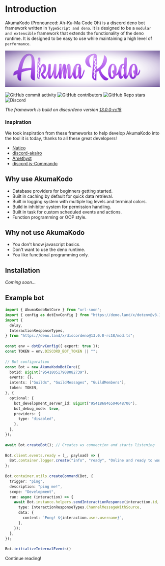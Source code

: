 # Introduction

AkumaKodo (Pronounced: Ah-Ku-Ma Code Oh) is a discord deno bot framework written
in `TypeScript and deno`. It is designed to be a `modular and extensible` framework that
extends the functionality of the deno runtime. It is designed to be easy to use while
maintaining a high level of `performance`.

![AkumaKodo logo](images/misc/AkumaKodoLogo.png)

![GitHub commit activity](https://img.shields.io/github/commit-activity/m/AkumaKodo/AkumaKodo?style=for-the-badge)
![GitHub contributors](https://img.shields.io/github/contributors/AkumaKodo/AkumaKodo?style=for-the-badge)
![GitHub Repo stars](https://img.shields.io/github/stars/AkumaKodo/AkumaKodo?style=for-the-badge)
![Discord](https://img.shields.io/discord/837830514130812970?style=for-the-badge)

_The framework is build on discordeno version [13.0.0-rc18](https://deno.land/x/discordeno@13.0.0-rc18)_

### Inspiration

We took inspiration from these frameworks to help develop AkumaKodo into the tool it is today, thanks to all these great developers!

- [Natico](https://github.com/naticoo)
- [discord-akairo](https://discord-akairo.github.io/#/)
- [Amethyst](https://github.com/AmethystFramework)
- [discord.js-Commando](https://github.com/discordjs/Commando)

## Why use AkumaKodo

- Database providers for beginners getting started.
- Built in caching by default for quick data retrieval.
- Built in logging system with multiple log levels and terminal colors.
- Build in inhibitor system for permission handling.
- Built in task for custom scheduled events and actions.
- Function programming or OOP style.

## Why not use AkumaKodo

- You don't know javascript basics.
- Don't want to use the deno runtime.
- You like functional programming only.

## Installation

_Coming soon..._

## Example bot

```typescript
import { AkumaKodoBotCore } from "url-soon";
import { config as dotEnvConfig } from "https://deno.land/x/dotenv@v3.1.0/mod.ts";
import {
  delay,
  InteractionResponseTypes,
} from "https://deno.land/x/discordeno@13.0.0-rc18/mod.ts";

const env = dotEnvConfig({ export: true });
const TOKEN = env.DISCORD_BOT_TOKEN || "";

// Bot configuration
const Bot = new AkumaKodoBotCore({
  botId: BigInt("954180517908082739"),
  events: {},
  intents: ["Guilds", "GuildMessages", "GuildMembers"],
  token: TOKEN,
}, {
  optional: {
    bot_development_server_id: BigInt("954186846504648706"),
    bot_debug_mode: true,
    providers: {
      type: "disabled",
    },
  },
});

await Bot.createBot(); // Creates ws connection and starts listening

Bot.client.events.ready = (_, payload) => {
  Bot.container.logger.create("info", "ready", "Online and ready to work!");
};

Bot.container.utils.createCommand(Bot, {
  trigger: "ping",
  description: "ping me!",
  scope: "Development",
  run: async (interaction) => {
    await Bot.instance.helpers.sendInteractionResponse(interaction.id, interaction.token, {
      type: InteractionResponseTypes.ChannelMessageWithSource,
      data: {
        content: `Pong! ${interaction.user.username}`,
      },
    });
  },
});

Bot.initializeInternalEvents()
```

Continue reading!
